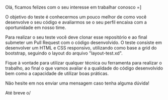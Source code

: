 Olá, ficamos felizes com o seu interesse em trabalhar conosco =]

O objetivo do teste é conhecermos um pouco melhor de como você desenvolve o seu código e avaliarmos se o seu perfil encaixa com a oportunidade em nosso time.

Para realizar o seu teste você deve clonar esse repositório e ao final submeter um Pull Request com o código desenvolvido. O teste consiste em desenvolver um HTML e CSS responsivo, utilizando como base a grid do bootstrap, seguindo o layout do arquivo "layout-test.xd".

Fique à vontade para utilizar qualquer técnica ou ferramenta para realizar o trabalho, ao final o que vamos avaliar é a qualidade do código desenvolvido bem como a capacidade de utilizar boas práticas.

Não hesite em nos enviar uma mensagem caso tenha alguma dúvida!

Até breve o/
